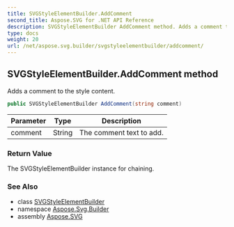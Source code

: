 ```yaml
---
title: SVGStyleElementBuilder.AddComment
second_title: Aspose.SVG for .NET API Reference
description: SVGStyleElementBuilder AddComment method. Adds a comment to the style content
type: docs
weight: 20
url: /net/aspose.svg.builder/svgstyleelementbuilder/addcomment/
---
```

## SVGStyleElementBuilder.AddComment method

Adds a comment to the style content.

```csharp
public SVGStyleElementBuilder AddComment(string comment)
```

| Parameter | Type | Description |
| --- | --- | --- |
| comment | String | The comment text to add. |

### Return Value

The SVGStyleElementBuilder instance for chaining.

### See Also

* class [SVGStyleElementBuilder](../)
* namespace [Aspose.Svg.Builder](../../../aspose.svg.builder/)
* assembly [Aspose.SVG](../../../)

